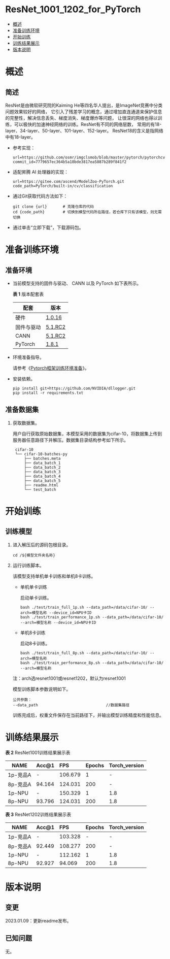 # ResNet_1001_1202_for_PyTorch

-   [概述](#概述)
-   [准备训练环境](#准备训练环境)
-   [开始训练](#开始训练)
-   [训练结果展示](#训练结果展示)
-   [版本说明](#版本说明)

# 概述

## 简述
ResNet是由微软研究院的Kaiming He等四名华人提出，是ImageNet竞赛中分类问题效果较好的网络，
它引入了残差学习的概念，通过增加直连通道来保护信息的完整性，解决信息丢失、梯度消失、梯度爆炸等问题，
让很深的网络也得以训练，可以极快的加速神经网络的训练。ResNet有不同的网络层数，
常用的有18-layer、34-layer、50-layer、101-layer、152-layer。
ResNet18的含义是指网络中有18-layer。


- 参考实现：

  ```
  url=https://github.com/osmr/imgclsmob/blob/master/pytorch/pytorchcv/models/resnet_cifar.py
  commit_id=7779657ec364b5a18bde3817ea5887b289f841f2
  ```

- 适配昇腾 AI 处理器的实现：

  ```
  url=https://gitee.com/ascend/ModelZoo-PyTorch.git
  code_path=PyTorch/built-in/cv/classification
  ```
  
- 通过Git获取代码方法如下：

  ```
  git clone {url}       # 克隆仓库的代码
  cd {code_path}        # 切换到模型代码所在路径，若仓库下只有该模型，则无需切换
  ```
  
- 通过单击“立即下载”，下载源码包。

# 准备训练环境

## 准备环境

- 当前模型支持的固件与驱动、 CANN 以及 PyTorch 如下表所示。

  **表 1**  版本配套表

  | 配套       | 版本                                                         |
  | ---------- | ------------------------------------------------------------ |
  | 硬件    | [1.0.16](https://www.hiascend.com/hardware/firmware-drivers?tag=commercial) |
  | 固件与驱动 | [5.1.RC2](https://www.hiascend.com/hardware/firmware-drivers?tag=commercial) |
  | CANN       | [5.1.RC2](https://www.hiascend.com/software/cann/commercial?version=5.1.RC2) |
  | PyTorch    | [1.8.1](https://gitee.com/ascend/pytorch/tree/master/) |

- 环境准备指导。

  请参考《[Pytorch框架训练环境准备](https://www.hiascend.com/document/detail/zh/ModelZoo/pytorchframework/ptes)》。
  
- 安装依赖。

  ```
  pip install git+https://github.com/NVIDIA/dllogger.git
  pip install -r requirements.txt
  ```


## 准备数据集

1. 获取数据集。

   用户自行获取原始数据集，本模型采用的数据集为cifar-10，将数据集上传到服务器任意路径下并解压。数据集目录结构参考如下所示。

   ```
    cifar-10
    └── cifar-10-batches-py
        ├── batches.meta
        ├── data_batch_1
        ├── data_batch_2
        ├── data_batch_3
        ├── data_batch_4
        ├── data_batch_5
        ├── readme.html
        └── test_batch
   ```

# 开始训练

## 训练模型

1. 进入解压后的源码包根目录。

   ```
   cd /${模型文件夹名称} 
   ```

2. 运行训练脚本。

   该模型支持单机单卡训练和单机8卡训练。

   - 单机单卡训练

     启动单卡训练。

     ```
     bash ./test/train_full_1p.sh --data_path=/data/cifar-10/ --arch=模型名称 --device_id=NPU卡ID 
     bash ./test/train_performance_1p.sh --data_path=/data/cifar-10/ --arch=模型名称 --device_id=NPU卡ID 
     ```

   - 单机8卡训练

     启动8卡训练。

     ```
     bash ./test/train_full_8p.sh --data_path=/data/cifar-10/ --arch=模型名称
     bash ./test/train_performance_8p.sh --data_path=/data/cifar-10/ --arch=模型名称
     ```

   注：arch选resnet1001或resnet1202，默认为resnet1001

   模型训练脚本参数说明如下。

   ```
   公共参数：
   --data_path                              //数据集路径
   ```
   
   训练完成后，权重文件保存在当前路径下，并输出模型训练精度和性能信息。

# 训练结果展示

**表 2**  ResNet1001训练结果展示表

| NAME     | Acc@1  | FPS     | Epochs | Torch_version |
|--------  | ------ | :------ | ------ | :------------ |
| 1p-竞品A | -      | 106.679 | 1      | -             |
| 8p-竞品A | 94.164 | 124.031 | 200    | -             |
| 1p-NPU   | -      | 150.329  | 1     | 1.8           |
| 8p-NPU   | 93.796 | 124.031  | 200   | 1.8           |

**表 3**  ResNet1202训练结果展示表

| NAME     | Acc@1  | FPS     | Epochs | Torch_version |
|--------  | ------ | :------ | ------ | :------------ |
| 1p-竞品A | -      | 103.328 | -      | -             |
| 8p-竞品A | 92.449 | 108.277 | 200    | -             |
| 1p-NPU   | -      | 112.162  | 1     | 1.8           |
| 8p-NPU   | 92.927 | 94.069   | 200   | 1.8           |

# 版本说明

## 变更

2023.01.09：更新readme发布。

## 已知问题
无。
